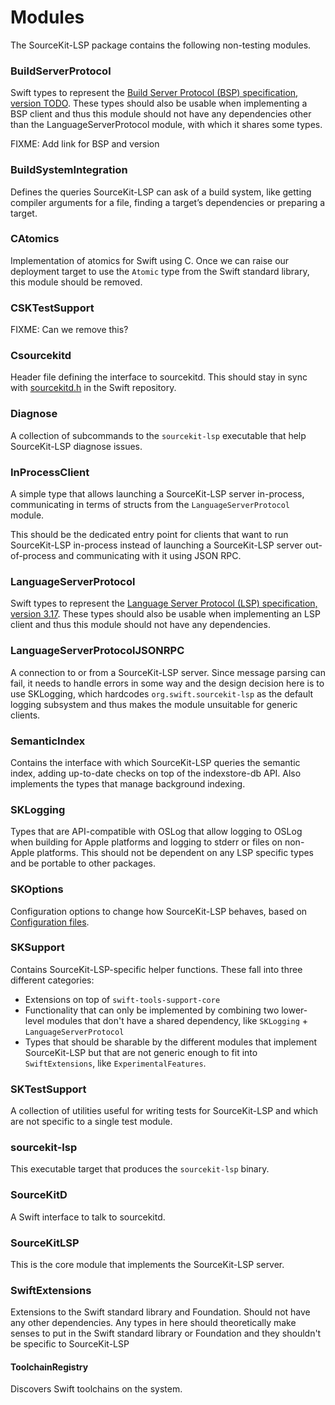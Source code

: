 # Modules

The SourceKit-LSP package contains the following non-testing modules.

### BuildServerProtocol

Swift types to represent the [Build Server Protocol (BSP) specification, version TODO](TODO). These types should also be usable when implementing a BSP client and thus this module should not have any dependencies other than the LanguageServerProtocol module, with which it shares some types.

FIXME: Add link for BSP and version

### BuildSystemIntegration

Defines the queries SourceKit-LSP can ask of a build system, like getting compiler arguments for a file, finding a target’s dependencies or preparing a target.

### CAtomics

Implementation of atomics for Swift using C. Once we can raise our deployment target to use the `Atomic` type from the Swift standard library, this module should be removed.

### CSKTestSupport

FIXME: Can we remove this?

### Csourcekitd

Header file defining the interface to sourcekitd. This should stay in sync with [sourcekitd.h](TODO) in the Swift repository.

### Diagnose

A collection of subcommands to the `sourcekit-lsp` executable that help SourceKit-LSP diagnose issues.

### InProcessClient

A simple type that allows launching a SourceKit-LSP server in-process, communicating in terms of structs from the `LanguageServerProtocol` module.

This should be the dedicated entry point for clients that want to run SourceKit-LSP in-process instead of launching a SourceKit-LSP server out-of-process and communicating with it using JSON RPC.

### LanguageServerProtocol

Swift types to represent the [Language Server Protocol (LSP) specification, version 3.17](https://microsoft.github.io/language-server-protocol/specifications/lsp/3.17/specification/). These types should also be usable when implementing an LSP client and thus this module should not have any dependencies.

### LanguageServerProtocolJSONRPC

A connection to or from a SourceKit-LSP server. Since message parsing can fail, it needs to handle errors in some way and the design decision here is to use SKLogging, which hardcodes `org.swift.sourcekit-lsp` as the default logging subsystem and thus makes the module unsuitable for generic clients.

### SemanticIndex

Contains the interface with which SourceKit-LSP queries the semantic index, adding up-to-date checks on top of the indexstore-db API. Also implements the types that manage background indexing.

### SKLogging

Types that are API-compatible with OSLog that allow logging to OSLog when building for Apple platforms and logging to stderr or files on non-Apple platforms. This should not be dependent on any LSP specific types and be portable to other packages.

### SKOptions

Configuration options to change how SourceKit-LSP behaves, based on [Configuration files](Configuration%20File.md).

### SKSupport

Contains SourceKit-LSP-specific helper functions. These fall into three different categories:
-  Extensions on top of `swift-tools-support-core`
- Functionality that can only be implemented by combining two lower-level modules that don't have a shared dependency, like `SKLogging` + `LanguageServerProtocol`
- Types that should be sharable by the different modules that implement SourceKit-LSP but that are not generic enough to fit into `SwiftExtensions`, like `ExperimentalFeatures`.

### SKTestSupport

A collection of utilities useful for writing tests for SourceKit-LSP and which are not specific to a single test module.

### sourcekit-lsp

This executable target that produces the `sourcekit-lsp` binary.

### SourceKitD

A Swift interface to talk to sourcekitd.

### SourceKitLSP

This is the core module that implements the SourceKit-LSP server.

### SwiftExtensions

Extensions to the Swift standard library and Foundation. Should not have any other dependencies. Any types in here should theoretically make senses to put in the Swift standard library or Foundation and they shouldn't be specific to SourceKit-LSP

#### ToolchainRegistry

Discovers Swift toolchains on the system.
